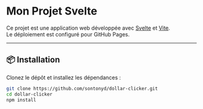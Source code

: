 # Mon Projet Svelte

Ce projet est une application web développée avec [Svelte](https://svelte.dev/) et [Vite](https://vitejs.dev/).  
Le déploiement est configuré pour GitHub Pages.

---

## 📦 Installation

Clonez le dépôt et installez les dépendances :

```bash
git clone https://github.com/sontonyd/dollar-clicker.git
cd dollar-clicker
npm install
```
